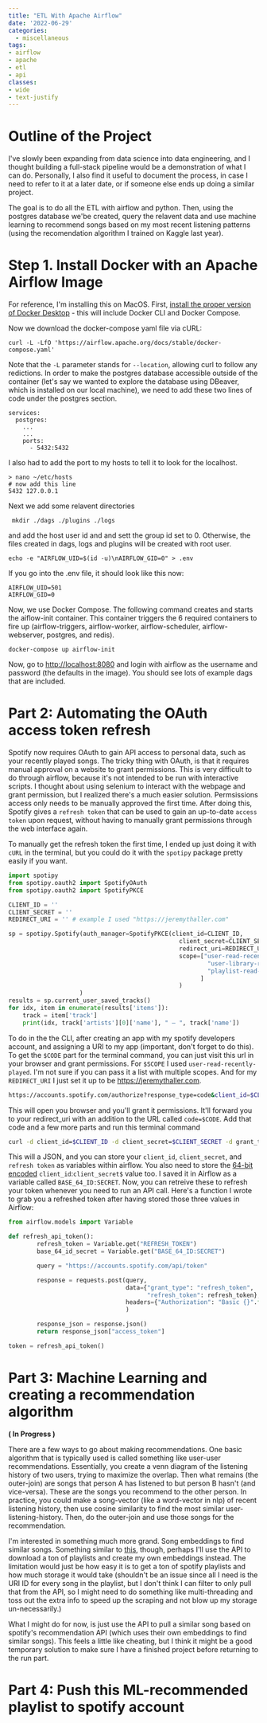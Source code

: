 ```yaml
---
title: "ETL With Apache Airflow"
date: '2022-06-29'
categories:
  - miscellaneous
tags: 
- airflow
- apache
- etl
- api
classes: 
- wide
- text-justify
---
```


# Outline of the Project

I've slowly been expanding from data science into data engineering, and I thought building a full-stack pipeline would be a demonstration of what I can do. Personally, I also find it useful to document the process, in case I need to refer to it at a later date, or if someone else ends up doing a similar project.

The goal is to do all the ETL with airflow and python. Then, using the postgres database we'be created, query the relavent data and use machine learning to recommend songs based on my most recent listening patterns (using the recomendation algorithm I trained on Kaggle last year).

# Step 1. Install Docker with an Apache Airflow Image
For reference, I'm installing this on MacOS. First, [install the proper version of Docker Desktop](https://docs.docker.com/desktop/mac/install/) - this will include Docker CLI and Docker Compose.

Now we download the docker-compose yaml file via cURL:

```
curl -L -LfO 'https://airflow.apache.org/docs/stable/docker-compose.yaml'
 ```

Note that the `-L` parameter stands for `--location`, allowing curl to follow any redictions. In order to make the postgres database accessible outside of the container (let's say we wanted to explore the database using DBeaver, which is installed on our local machine), we need to add these two lines of code under the postgres section.

```
services:
  postgres:
    ...
    ...
    ports:
      - 5432:5432
```

I also had to add the port to my hosts to tell it to look for the localhost.

```
> nano ~/etc/hosts
# now add this line
5432 127.0.0.1
```

Next we add some relavent directories

```
 mkdir ./dags ./plugins ./logs
 ```
 and add the host user id and and sett the group id set to 0. Otherwise, the files created in dags, logs and plugins will be created with root user.
 ```
 echo -e "AIRFLOW_UID=$(id -u)\nAIRFLOW_GID=0" > .env
 ```

 If you go into the .env file, it should look like this now:
 ```
AIRFLOW_UID=501
AIRFLOW_GID=0
 ```

Now, we use Docker Compose. The following command creates and starts the aiflow-init container. This container triggers the 6 required containers to fire up (airflow-triggers, airflow-worker, airflow-scheduler, airflow-webserver, postgres, and redis).
```
docker-compose up airflow-init
```

Now, go to [http://localhost:8080](http://localhost:8080) and login with airflow as the username and password (the defaults in the image). You should see lots of example dags that are included.

# Part 2: Automating the OAuth access token refresh
Spotify now requires OAuth to gain API access to personal data, such as your recently played songs. The tricky thing with OAuth, is that it requires manual approval on a website to grant permissions. This is very difficult to do through airflow, because it's not intended to be run with interactive scripts. I thought about using selenium to interact with the webpage and grant permission, but I realized there's a much easier solution. Permsissions access only needs to be manually approved the first time. After doing this, Spotify gives a `refresh token` that can be used to gain an up-to-date `access token` upon request, without having to manually grant permissions through the web interface again.

To manually get the refresh token the first time, I ended up just doing it with `cURL` in the terminal, but you could do it with the `spotipy` package pretty easily if you want. 

```python
import spotipy
from spotipy.oauth2 import SpotifyOAuth
from spotipy.oauth2 import SpotifyPKCE

CLIENT_ID = ''
CLIENT_SECRET = ''
REDIRECT_URI = '' # example I used "https://jeremythaller.com"

sp = spotipy.Spotify(auth_manager=SpotifyPKCE(client_id=CLIENT_ID,
                                                client_secret=CLIENT_SECRET,
                                                redirect_uri=REDIRECT_URI,
                                                scope=["user-read-recently-played",
                                                        "user-library-read",
                                                        "playlist-read-private"
                                                      ]
                                                )
                    )
results = sp.current_user_saved_tracks()
for idx, item in enumerate(results['items']):
    track = item['track']
    print(idx, track['artists'][0]['name'], " – ", track['name'])
```

To do in the the CLI, after creating an app with my spotify developers account, and assigning a URI to my app (important, don't forget to do this). To get the `$CODE` part for the terminal command, you can just visit this url in your browser and grant permissions. For `$SCOPE` I used `user-read-recently-played`. I'm not sure if you can pass it a list with multiple scopes. And for my `REDIRECT_URI` I just set it up to be https://jeremythaller.com.

```bash
https://accounts.spotify.com/authorize?response_type=code&client_id=$CLIENT_ID&scope=$SCOPE&redirect_uri=$REDIRECT_URI
```

This will open you browser and you'll grant it permissions. It'll forward you to your redirect_uri with an addition to the URL called `code=$CODE`. Add that code and a few more parts and run this terminal command
```bash
curl -d client_id=$CLIENT_ID -d client_secret=$CLIENT_SECRET -d grant_type=authorization_code -d code=$CODE -d redirect_uri=$REDIRECT_URI  https://accounts.spotify.com/api/token
```
This will a JSON, and you can store your `client_id`, `client_secret`, and `refresh token` as variables within airflow. You also need to store the [64-bit encoded](https://www.base64encode.org/) `client_id`:`client_secret$` value too. I saved it in Airflow as a variable called `BASE_64_ID:SECRET`. Now, you can retreive these to refresh your token whenever you need to run an API call. Here's a function I wrote to grab you a refreshed token after having stored those three values in Airflow: 

```python
from airflow.models import Variable

def refresh_api_token():
        refresh_token = Variable.get("REFRESH_TOKEN")
        base_64_id_secret = Variable.get("BASE_64_ID:SECRET")

        query = "https://accounts.spotify.com/api/token"

        response = requests.post(query,
                                 data={"grant_type": "refresh_token",
                                       "refresh_token": refresh_token},
                                 headers={"Authorization": "Basic {}".format(base_64_id_secret)}
                                 )

        response_json = response.json()
        return response_json["access_token"]

token = refresh_api_token()
```

# Part 3: Machine Learning and creating a recommendation algorithm
**( In Progress )**

There are a few ways to go about making recommendations. One basic algorithm that is typically used is called something like user-user recommendations. Essentially, you create a venn diagram of the listening history of two users, trying to maximize the overlap. Then what remains (the outer-join) are songs that person A has listened to but person B hasn't (and vice-versa). These are the songs you recommend to the other person. In practice, you could make a song-vector (like a word-vector in nlp) of recent listening history, then use cosine similarity to find the most similar user-listening-history. Then, do the outer-join and use those songs for the recommendation.

I'm interested in something much more grand. Song embeddings to find similar songs. Something similar to [this](https://colab.research.google.com/github/jalammar/jalammar.github.io/blob/master/notebooks/nlp/02_Song_Embeddings.ipynb#scrollTo=suXLSoj5JzSU), though, perhaps I'll use the API to download a ton of playlists and create my own embeddings instead. The limitation would just be how easy it is to get a ton of spotify playlists and how much storage it would take (shouldn't be an issue since all I need is the URI ID for every song in the playlist, but I don't think I can filter to only pull that from the API, so I might need to do something like multi-threading and toss out the extra info to speed up the scraping and not blow up my storage un-necessarily.)

What I might do for now, is just use the API to pull a similar song based on spotify's recommendation API (which uses their own embeddings to find similar songs). This feels a little like cheating, but I think it might be a good temporary solution to make sure I have a finished project before returning to the run part.

# Part 4: Push this ML-recommended playlist to spotify account




<!-- ## Miscellaneous notes for later
to do api calls
docker ps
curl -X GET --user "airflow:airflow" "http://localhost:8080/api/v1/dags"
```

To enter the bash of the python installation within docker being used for the dags
```
docker exec -ti d0a7f75e6335 bash
```
This might be useful to `pip install` something -->
<!-- 




<!-- https://benwiz.com/blog/create-spotify-refresh-token/ -->

<!-- https://github.com/EuanMorgan/SpotifyDiscoverWeeklyRescuer/blob/master/secrets.py -->
